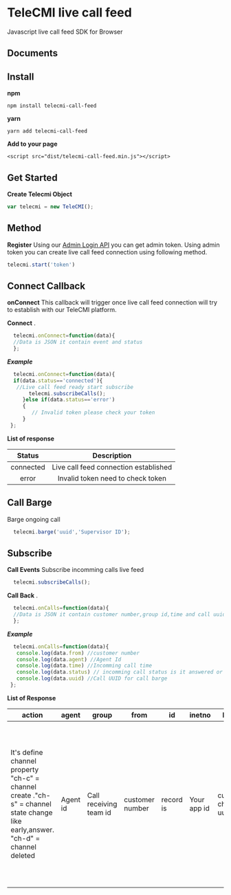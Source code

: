 
TeleCMI live call feed
=======



Javascript  live call feed  SDK for Browser




Documents
-------------

## **Install**

**npm**

    npm install telecmi-call-feed
    
**yarn**

    yarn add telecmi-call-feed

**Add to your page**

    <script src="dist/telecmi-call-feed.min.js"></script>

## **Get Started**

**Create Telecmi Object**  

```javascript
var telecmi = new TeleCMI(); 
```

## Method
**Register**
Using our  [Admin Login API](https://doc.telecmi.com/chub/docs/user-access) you can get admin token. Using admin token you can create live call feed connection using following method. 
```javascript
telecmi.start('token')
```

## Connect Callback
**onConnect**
This callback will trigger once live call feed connection will try to establish with our TeleCMI platform.

**Connect**
 .
```javascript
  telecmi.onConnect=function(data){
  //Data is JSON it contain event and status
  };
```

***Example***
```javascript
  telecmi.onConnect=function(data){
  if(data.status=='connected'){
   //Live call feed ready start subscribe 
       telecmi.subscribeCalls();
     }else if(data.status=='error')
     {
        // Invalid token please check your token
     }
 };
```


**List of response**

 Status     | Description
|:-------------:|:-------------:| 
connected | Live call feed connection established |
error | Invalid token need to check token |


## Call Barge


Barge ongoing call
```javascript
  telecmi.barge('uuid','Supervisor ID');
```



## Subscribe 
**Call Events**
Subscribe incomming calls live feed
```javascript
  telecmi.subscribeCalls();
```

**Call Back**
 .
```javascript
  telecmi.onCalls=function(data){
  //Data is JSON it contain customer number,group id,time and call uuid
  };
```

***Example***
```javascript
  telecmi.onCalls=function(data){
   console.log(data.from) //customer number
   console.log(data.agent) //Agent Id
   console.log(data.time) //Incomming call time
   console.log(data.status) // incomming call status is it answered or still ringing
   console.log(data.uuid) //Call UUID for call barge
 };
```




**List of Response**

| action                                                                                                                         	| agent    	| group                  	| from            	| id        	| inetno      	| leguid                	| name                       	| uuid            	| state                                                                                                                                                                                         	|
|--------------------------------------------------------------------------------------------------------------------------------	|----------	|------------------------	|-----------------	|-----------	|-------------	|-----------------------	|----------------------------	|-----------------	|-----------------------------------------------------------------------------------------------------------------------------------------------------------------------------------------------	|
| It's define channel property "ch-c" = channel create ."ch-s" = channel state change like early,answer. "ch-d" = channel deleted 	| Agent id 	| Call receiving team id 	| customer number 	| record is 	| Your app id 	| customer channel uuid 	| customer name if you saved 	| agent call uuid 	| call status is it answered or ringing  'early' = Call ringing to agent 'answer' = Call answered by agent 'bridged' = Call established between customer and agent 'hangup' = Call disconnected 	|

```





